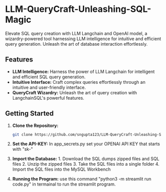 # LLM-QueryCraft-Unleashing-SQL-Magic
Elevate SQL query creation with LLM Langchain and OpenAI model, a wizardry-powered tool harnessing LLM intelligence for intuitive and efficient query generation. Unleash the art of database interaction effortlessly.

## Features

- **LLM Intelligence:** Harness the power of LLM Langchain for intelligent and efficient SQL query generation.
- **Intuitive Interface:** Craft complex queries effortlessly through an intuitive and user-friendly interface.
- **QueryCraft Wizardry:** Unleash the art of query creation with LangchainSQL's powerful features.

## Getting Started

1. **Clone the Repository:**
   ```bash
   git clone https://github.com/sngupta123/LLM-QueryCraft-Unleashing-SQL-Magic

2. **Set the API-KEY:** In app_secrets.py set your OPENAI API KEY that starts with "sk-"

3. **Import the Database:**
       1. Download the SQL dumps zipped files and SQL files
       2. Unzip the zipped files
       3. Take the SQL files into a single folder
       4. Import the SQL files into the MySQL Workbench

4. **Running the Program:** use this command "python3 -m streamlit run code.py" in termainal to run the streamlit program.
